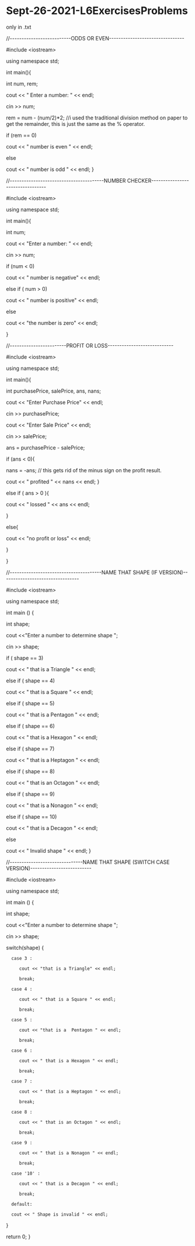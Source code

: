 # Sept-26-2021-L6ExercisesProblems
only in .txt

//--------------------------ODDS OR EVEN--------------------------------

#include &lt;iostream>

using namespace std;

int main(){

int num, rem;

cout << " Enter a number: " << endl;
  
cin >> num;

rem = num - (num/2)*2; 
//i used the traditional division method on paper to get the remainder, this is just the same as the % operator.

if (rem == 0) 
  
cout << " number is even " << endl;
  
else
  
cout << " number is odd " << endl;
}
  
//----------------------------------------NUMBER CHECKER---------------------------------
  
#include &lt;iostream>
  
using namespace std;

int main(){

int num;

cout << "Enter a number: " << endl;
  
cin >> num;

if (num < 0)
            
cout << " number is negative" << endl;
                                     
else if ( num > 0)
  
cout << " number is positive" << endl;
  
else
  
cout << "the number is zero" << endl;

}

//------------------------PROFIT OR LOSS----------------------------
  
#include &lt;iostream>

using namespace std;

int main(){

int purchasePrice, salePrice, ans, nans;

cout << "Enter Purchase Price" << endl;
  
cin >> purchasePrice;
  
cout << "Enter Sale Price" << endl;
  
cin >> salePrice;

ans = purchasePrice - salePrice;

if (ans < 0){
             
nans = -ans; // this gets rid of the minus sign on the profit result.
             
cout << " profited " << nans << endl;
}
                                    
else if ( ans > 0 ){
  
cout << " lossed " << ans << endl;
  
}
  
else{
  
cout << "no profit or loss" << endl;
  
}
  
}
  
//---------------------------------------NAME THAT SHAPE (IF VERSION)---------------------------------
  
#include &lt;iostream>
  
using namespace std;
 
int main () {
    
   int shape;
   
   cout <<"Enter a number to determine shape ";
  
   cin >> shape;

   if ( shape == 3)
  
   cout << " that is a Triangle " << endl;
  
   else if ( shape == 4)
  
   cout << " that is a Square " << endl;
  
   else if ( shape == 5)
  
   cout << " that is a Pentagon " << endl;
  
   else if ( shape == 6)
  
   cout << " that is a Hexagon " << endl;
  
   else if ( shape == 7)
  
   cout << " that is a Heptagon " << endl;
  
   else if ( shape == 8)
  
   cout << " that is an Octagon " << endl;
  
   else if ( shape == 9)
  
   cout << " that is a Nonagon " << endl;
  
   else if ( shape == 10)
  
   cout << " that is a Decagon " << endl;
  
   else
  
   cout << " Invalid shape " << endl;
}
  
//-------------------------------NAME THAT SHAPE (SWITCH CASE VERSION)--------------------------
  
 #include &lt;iostream>
  
using namespace std;
 
int main () {
    
   int shape;
   
   cout <<"Enter a number to determine shape ";
  
   cin >> shape;

   switch(shape) {
  
      case 3 :
  
         cout << "that is a Triangle" << endl; 
  
         break;
  
      case 4 :
  
         cout << " that is a Square " << endl; 
  
         break;
  
      case 5 :
  
         cout << "that is a  Pentagon " << endl; 
  
         break;
  
      case 6 :
  
         cout << " that is a Hexagon " << endl; 
  
         break;
  
      case 7 :
  
         cout << " that is a Heptagon " << endl; 
  
         break;
  
      case 8 :
  
         cout << " that is an Octagon " << endl; 
  
         break;
  
      case 9 :
  
         cout << " that is a Nonagon " << endl; 
  
         break;
  
      case '10' :
  
         cout << " that is a Decagon " << endl; 
  
         break;
  
      default:
  
      cout << " Shape is invalid " << endl;
  
   }
  
   return 0;
}
